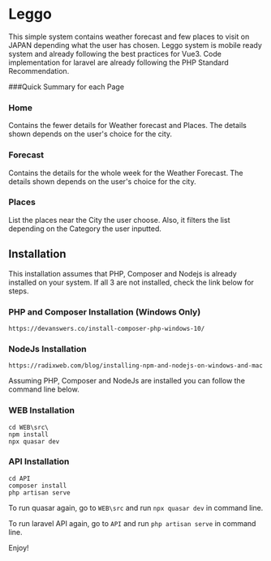 # Leggo

This simple system contains weather forecast and few places to visit on JAPAN depending what the user has chosen. Leggo system is mobile ready system and already following the best practices for Vue3. Code implementation for laravel are already following the PHP Standard Recommendation. 

###Quick Summary for each Page

### Home 
Contains the fewer details for Weather forecast and Places. The details shown depends on the user's choice for the city. 

### Forecast 
Contains the details for the whole week for the Weather Forecast. The details shown depends on the user's choice for the city.

### Places 
List the places near the City the user choose. Also, it filters the list depending on the Category the user inputted. 

## Installation 

This installation assumes that PHP, Composer and Nodejs is already installed on your system. If all 3 are not installed, check the link below for steps. 

### PHP and Composer Installation (Windows Only)
```
https://devanswers.co/install-composer-php-windows-10/
```

### NodeJs Installation
```
https://radixweb.com/blog/installing-npm-and-nodejs-on-windows-and-mac
```
Assuming PHP, Composer and NodeJs are installed you can follow the command line below. 

### WEB  Installation 
```
cd WEB\src\
npm install 
npx quasar dev
```

### API Installation 
```
cd API
composer install
php artisan serve
```

To run quasar again, go to `WEB\src` and run `npx quasar dev` in command line. 

To run laravel API again, go to `API` and run `php artisan serve` in command line. 

Enjoy! 



